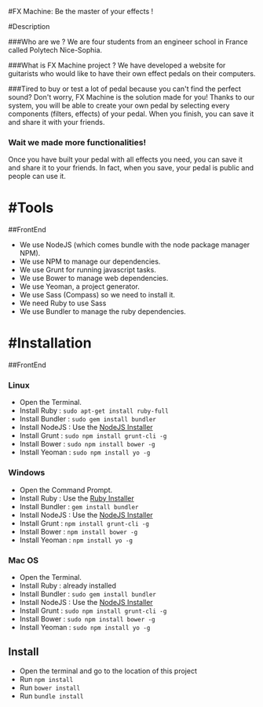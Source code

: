 
#FX Machine: Be the master of your effects !

#Description

###Who are we ?
We are four students from an engineer school in France called Polytech Nice-Sophia.

###What is FX Machine project ?
We have developed a website for guitarists who would like to have their own effect pedals on
their computers. 

###Tired to buy or test a lot of pedal because you can't find the perfect sound?
 Don't worry, FX Machine is the solution made for you! Thanks to our system, you will be able to
create your own pedal by selecting every components (filters, effects) of your pedal.
When you finish, you can save it and share it with your friends.

### Wait we made more functionalities!
 Once you have built your pedal with all effects you need, you can save it and share it to your
friends. In fact, when you save, your pedal is public and people can use it.

#Tools
=========
##FrontEnd

- We use NodeJS (which comes bundle with the node package manager NPM).
- We use NPM to manage our dependencies.
- We use Grunt for running javascript tasks.
- We use Bower to manage web dependencies.
- We use Yeoman, a project generator.
- We use Sass (Compass) so we need to install it.
- We need Ruby to use Sass
- We use Bundler to manage the ruby dependencies.

#Installation
=========
##FrontEnd
### Linux

- Open the Terminal.
- Install Ruby : `sudo apt-get install ruby-full`
- Install Bundler : `sudo gem install bundler`
- Install NodeJS : Use the [NodeJS Installer](https://nodejs.org/en/download/)
- Install Grunt : `sudo npm install grunt-cli -g`
- Install Bower : `sudo npm install bower -g`
- Install Yeoman : `sudo npm install yo -g`

### Windows

- Open the Command Prompt.
- Install Ruby : Use the [Ruby Installer](http://rubyinstaller.org/)
- Install Bundler : `gem install bundler`
- Install NodeJS : Use the [NodeJS Installer](https://nodejs.org/en/download/)
- Install Grunt : `npm install grunt-cli -g`
- Install Bower : `npm install bower -g`
- Install Yeoman : `npm install yo -g`

### Mac OS

- Open the Terminal.
- Install Ruby : already installed
- Install Bundler : `sudo gem install bundler`
- Install NodeJS : Use the [NodeJS Installer](https://nodejs.org/en/download/)
- Install Grunt : `sudo npm install grunt-cli -g`
- Install Bower : `sudo npm install bower -g`
- Install Yeoman : `sudo npm install yo -g`

## Install

- Open the terminal and go to the location of this project
- Run `npm install`
- Run `bower install`
- Run `bundle install`




